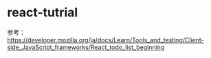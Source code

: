 # react-tutrial
参考：　https://developer.mozilla.org/ja/docs/Learn/Tools_and_testing/Client-side_JavaScript_frameworks/React_todo_list_beginning
